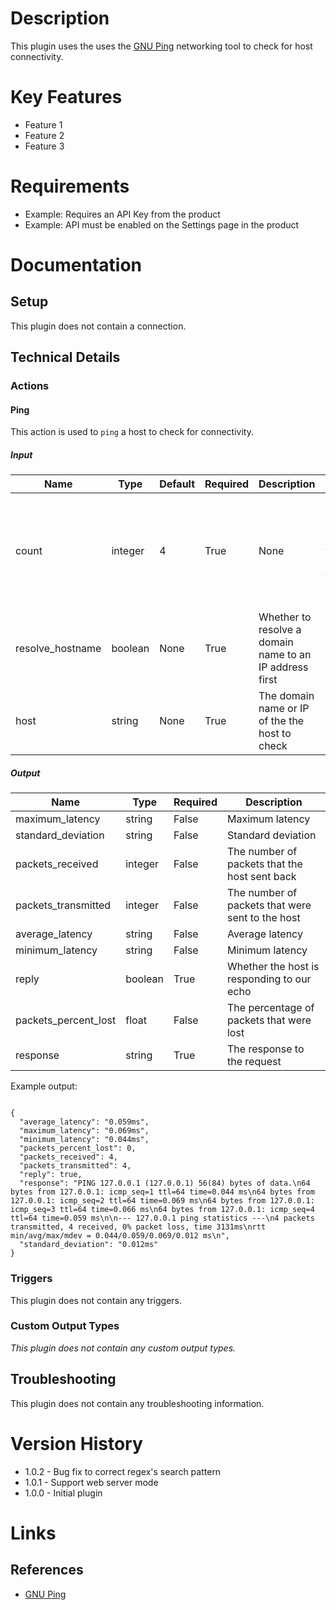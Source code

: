 # Description

This plugin uses the uses the [GNU Ping](https://www.gnu.org/software/inetutils/manual/html_node/ping-invocation.html#ping-invocation) networking tool to check for host connectivity.

# Key Features

* Feature 1
* Feature 2
* Feature 3

# Requirements

* Example: Requires an API Key from the product
* Example: API must be enabled on the Settings page in the product

# Documentation

## Setup

This plugin does not contain a connection.

## Technical Details

### Actions

#### Ping

This action is used to `ping` a host to check for connectivity.

##### Input

|Name|Type|Default|Required|Description|Enum|
|----|----|-------|--------|-----------|----|
|count|integer|4|True|None|The number of requests that will be sent, the default is 4|None|
|resolve_hostname|boolean|None|True|Whether to resolve a domain name to an IP address first|None|
|host|string|None|True|The domain name or IP of the the host to check|None|

##### Output

|Name|Type|Required|Description|
|----|----|--------|-----------|
|maximum_latency|string|False|Maximum latency|
|standard_deviation|string|False|Standard deviation|
|packets_received|integer|False|The number of packets that the host sent back|
|packets_transmitted|integer|False|The number of packets that were sent to the host|
|average_latency|string|False|Average latency|
|minimum_latency|string|False|Minimum latency|
|reply|boolean|True|Whether the host is responding to our echo|
|packets_percent_lost|float|False|The percentage of packets that were lost|
|response|string|True|The response to the request|

Example output:

```

{
  "average_latency": "0.059ms",
  "maximum_latency": "0.069ms",
  "minimum_latency": "0.044ms",
  "packets_percent_lost": 0,
  "packets_received": 4,
  "packets_transmitted": 4,
  "reply": true,
  "response": "PING 127.0.0.1 (127.0.0.1) 56(84) bytes of data.\n64 bytes from 127.0.0.1: icmp_seq=1 ttl=64 time=0.044 ms\n64 bytes from 127.0.0.1: icmp_seq=2 ttl=64 time=0.069 ms\n64 bytes from 127.0.0.1: icmp_seq=3 ttl=64 time=0.066 ms\n64 bytes from 127.0.0.1: icmp_seq=4 ttl=64 time=0.059 ms\n\n--- 127.0.0.1 ping statistics ---\n4 packets transmitted, 4 received, 0% packet loss, time 3131ms\nrtt min/avg/max/mdev = 0.044/0.059/0.069/0.012 ms\n",
  "standard_deviation": "0.012ms"
}

```

### Triggers

This plugin does not contain any triggers.

### Custom Output Types

_This plugin does not contain any custom output types._

## Troubleshooting

This plugin does not contain any troubleshooting information.

# Version History

* 1.0.2 - Bug fix to correct regex's search pattern
* 1.0.1 - Support web server mode
* 1.0.0 - Initial plugin

# Links

## References

* [GNU Ping](https://www.gnu.org/software/inetutils/manual/html_node/ping-invocation.html#ping-invocation)